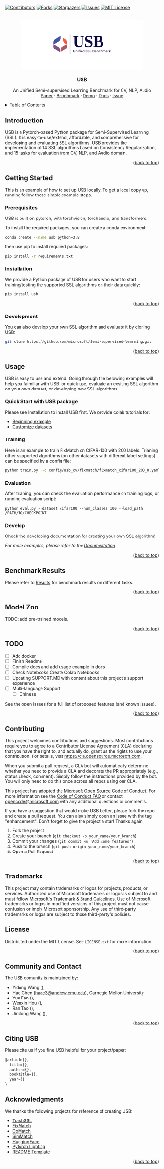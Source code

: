 <div id="top"></div>
<!--
*** Thanks for checking out the Best-README-Template. If you have a suggestion
*** that would make this better, please fork the repo and create a pull request
*** or simply open an issue with the tag "enhancement".
*** Don't forget to give the project a star!
*** Thanks again! Now go create something AMAZING! :D
-->



<!-- PROJECT SHIELDS -->
<!--
*** I'm using markdown "reference style" links for readability.
*** Reference links are enclosed in brackets [ ] instead of parentheses ( ).
*** See the bottom of this document for the declaration of the reference variables
*** for contributors-url, forks-url, etc. This is an optional, concise syntax you may use.
*** https://www.markdownguide.org/basic-syntax/#reference-style-links
-->
[![Contributors][contributors-shield]][contributors-url]
[![Forks][forks-shield]][forks-url]
[![Stargazers][stars-shield]][stars-url]
[![Issues][issues-shield]][issues-url]
[![MIT License][license-shield]][license-url]


<!-- PROJECT LOGO -->
<br />
<div align="center">
  <a href="https://github.com/microsoft/Semi-supervised-learning">
    <img src="figures/logo.png" alt="Logo" width="400" height="160">
  </a>

  <h3 align="center">USB</h3>

  <p align="center">
    An Unified Semi-supervised Learning Benchmark for CV, NLP, Audio
    <!-- <br />
    <a href="https://github.com/microsoft/Semi-supervised-learning"><strong>Explore the docs »</strong></a>
    <br /> -->
    <br />
    <a href="https://github.com/microsoft/Semi-supervised-learning">Paper</a>
    ·
    <a href="https://github.com/microsoft/Semi-supervised-learning">Benchmark</a>
    ·
    <a href="https://github.com/microsoft/Semi-supervised-learning">Demo</a>
    ·
    <a href="https://github.com/microsoft/Semi-supervised-learning">Docs</a>
    ·
    <a href="https://github.com/microsoft/Semi-supervised-learning/issues">Issue</a>
  </p>
</div>



<!-- TABLE OF CONTENTS -->
<details>
  <summary>Table of Contents</summary>
  <ol>
    <li><a href="#news-and-updates">News and Updates</a></li>
    <li><a href="#intro">Introduction</a></li>
    <li>
      <a href="#getting-started">Getting Started</a>
      <ul>
        <li><a href="#prerequisites">Prerequisites</a></li>
        <li><a href="#installation">Installation</a></li>
      </ul>
    </li>
    <li><a href="#usage">Usage</a></li>
    <li><a href="#benchmark-results">Benchmark Results</a></li>
    <li><a href="#model-zoo">Model Zoo</a></li>
    <li><a href="#contributing">Community</a></li>
    <li><a href="#license">License</a></li>
    <li><a href="#acknowledgments">Acknowledgments</a></li>
  </ol>
</details>



<!-- Introduction -->
## Introduction

USB is a Pytorch-based Python package for Semi-Supervised Learning (SSL). It is easy-to-use/extend, affordable, and comprehensive for developing and evaluating SSL algorithms. USB provides the implementation of 14 SSL algorithms based on Consistency Regularization, and 15 tasks for evaluation from CV, NLP, and Audio domain.

<p align="right">(<a href="#top">back to top</a>)</p>


<!-- GETTING STARTED -->
## Getting Started

This is an example of how to set up USB locally.
To get a local copy up, running follow these simple example steps.

### Prerequisites

USB is built on pytorch, with torchvision, torchaudio, and transformers. 

To install the required packages, you can create a conda environment:
```sh
conda create --name usb python=3.8
```

then use pip to install required packages:
```sh
pip install -r requirements.txt
```

### Installation

We provide a Python package of USB for users who want to start training/testing the supported SSL algorithms on their data quickly:
```sh
pip install usb
```

<p align="right">(<a href="#top">back to top</a>)</p>


### Development
You can also develop your own SSL algorithm and evaluate it by cloning USB:
```sh
git clone https://github.com/microsoft/Semi-supervised-learning.git
```

<p align="right">(<a href="#top">back to top</a>)</p>


<!-- USAGE EXAMPLES -->
## Usage

USB is easy to use and extend. Going through the belowing examples will help you faimiliar with USB for quick use, evaluate an exsiting SSL algorithm on your own dataset, or developing new SSL algorithms.

### Quick Start with USB package
<!-- TODO: add quick start example and refer lighting notebook -->
Please see [Installation](#installation) to install USB first. We provide colab tutorials for:

- [Beginning example](notebooks/Beginner_Example.ipynb)
- [Customize datasets](notebooks/Custom_Dataset.ipynb)

###  Training
Here is an example to train FixMatch on CIFAR-100 with 200 labels. Trianing other supported algorithms (on other datasets with different label settings) can be specified by a config file:
```sh
python train.py --c config/usb_cv/fixmatch/fixmatch_cifar100_200_0.yaml
```

### Evaluation
After trianing, you can check the evaluation performance on training logs, or running evaluation script:
```
python eval.py --dataset cifar100 --num_classes 100 --load_path /PATH/TO/CHECKPOINT
```

### Develop
Check the developing documentation for creating your own SSL algorithm!


_For more examples, please refer to the [Documentation](https://example.com)_

<p align="right">(<a href="#top">back to top</a>)</p>


<!-- BENCHMARK RESULTS -->
## Benchmark Results

Please refer to [Results](./results) for benchmark results on different tasks.

<p align="right">(<a href="#top">back to top</a>)</p>


<!-- MODEL ZOO -->
## Model Zoo

TODO: add pre-trained models.

<p align="right">(<a href="#top">back to top</a>)</p>



<!-- ROADMAP -->
## TODO

- [ ] Add docker
- [ ] Finish Readme
- [ ] Compile docs and add usage example in docs
- [ ] Check Notebooks Create Colab Notebooks
- [ ] Updating SUPPORT.MD with content about this project's support experience
- [ ] Multi-language Support
    - [ ] Chinese

See the [open issues](https://github.com/microsoft/Semi-supervised-learning/issues) for a full list of proposed features (and known issues).

<p align="right">(<a href="#top">back to top</a>)</p>


<!-- CONTRIBUTING -->
## Contributing

This project welcomes contributions and suggestions.  Most contributions require you to agree to a
Contributor License Agreement (CLA) declaring that you have the right to, and actually do, grant us
the rights to use your contribution. For details, visit https://cla.opensource.microsoft.com.

When you submit a pull request, a CLA bot will automatically determine whether you need to provide
a CLA and decorate the PR appropriately (e.g., status check, comment). Simply follow the instructions
provided by the bot. You will only need to do this once across all repos using our CLA.

This project has adopted the [Microsoft Open Source Code of Conduct](https://opensource.microsoft.com/codeofconduct/).
For more information see the [Code of Conduct FAQ](https://opensource.microsoft.com/codeofconduct/faq/) or
contact [opencode@microsoft.com](mailto:opencode@microsoft.com) with any additional questions or comments.

If you have a suggestion that would make USB better, please fork the repo and create a pull request. You can also simply open an issue with the tag "enhancement".
Don't forget to give the project a star! Thanks again!

1. Fork the project
2. Create your branch (`git checkout -b your_name/your_branch`)
3. Commit your changes (`git commit -m 'Add some features'`)
4. Push to the branch (`git push origin your_name/your_branch`)
5. Open a Pull Request

<p align="right">(<a href="#top">back to top</a>)</p>


<!-- TRADEMARKS -->
## Trademarks

This project may contain trademarks or logos for projects, products, or services. Authorized use of Microsoft 
trademarks or logos is subject to and must follow 
[Microsoft's Trademark & Brand Guidelines](https://www.microsoft.com/en-us/legal/intellectualproperty/trademarks/usage/general).
Use of Microsoft trademarks or logos in modified versions of this project must not cause confusion or imply Microsoft sponsorship.
Any use of third-party trademarks or logos are subject to those third-party's policies.


<!-- LICENSE -->
## License

Distributed under the MIT License. See `LICENSE.txt` for more information.

<p align="right">(<a href="#top">back to top</a>)</p>



<!-- CONTACT -->
## Community and Contact

The USB comunity is maintained by:
- Yidong Wang (), 
- Hao Chen (haoc3@andrew.cmu.edu), Carnegie Mellon University 
- Yue Fan (), 
- Wenxin Hou (),
- Ran Tao (),
- Jindong Wang (),

<p align="right">(<a href="#top">back to top</a>)</p>

<!-- CITE -->
## Citing USB
Please cite us if you fine USB helpful for your project/paper:

```
@article{},
  title={},
  author={},
  booktitle={},
  year={}
}
```


<!-- ACKNOWLEDGMENTS -->
## Acknowledgments

We thanks the following projects for reference of creating USB:

- [TorchSSL](https://github.com/TorchSSL/TorchSSL)
- [FixMatch](https://github.com/google-research/fixmatch)
- [CoMatch](https://github.com/salesforce/CoMatch)
- [SimMatch](https://github.com/KyleZheng1997/simmatch)
- [HuggingFace](https://huggingface.co/docs/transformers/index)
- [Pytorch Lighting](https://github.com/Lightning-AI/lightning)
- [README Template](https://github.com/othneildrew/Best-README-Template)


<p align="right">(<a href="#top">back to top</a>)</p>


<!-- MARKDOWN LINKS & IMAGES -->
<!-- https://www.markdownguide.org/basic-syntax/#reference-style-links -->
[contributors-shield]: https://img.shields.io/github/contributors/microsoft/Semi-supervised-learning.svg?style=for-the-badge
[contributors-url]: https://github.com/microsoft/Semi-supervised-learning/graphs/contributors
[forks-shield]: https://img.shields.io/github/forks/microsoft/Semi-supervised-learning.svg?style=for-the-badge
[forks-url]: https://github.com/microsoft/Semi-supervised-learning/network/members
[stars-shield]: https://img.shields.io/github/stars/microsoft/Semi-supervised-learning.svg?style=for-the-badge
[stars-url]: https://github.com/microsoft/Semi-supervised-learning/stargazers
[issues-shield]: https://img.shields.io/github/issues/microsoft/Semi-supervised-learning.svg?style=for-the-badge
[issues-url]: https://github.com/microsoft/Semi-supervised-learning/issues
[license-shield]: https://img.shields.io/github/license/microsoft/Semi-supervised-learning.svg?style=for-the-badge
[license-url]: https://github.com/microsoft/Semi-supervised-learning/blob/master/LICENSE.txt
